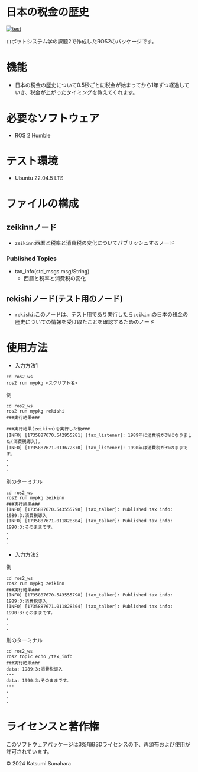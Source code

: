 # 日本の税金の歴史
[![test](https://github.com/aruitemasu/ros2/actions/workflows/test.yml/badge.svg?branch=main)](https://github.com/aruitemasu/ros2/actions/workflows/test.yml)

ロボットシステム学の課題2で作成したROS2のパッケージです。

# 機能

- 日本の税金の歴史について0.5秒ごとに税金が始まってから1年ずつ経過していき、税金が上がったタイミングを教えてくれます。

# 必要なソフトウェア
- ROS 2 Humble

# テスト環境
- Ubuntu 22.04.5 LTS

# ファイルの構成
## zeikinnノード
- ```zeikinn```:西暦と税率と消費税の変化についてパブリッシュするノード

### Published Topics
- tax_info(std_msgs.msg/String)
  - 西暦と税率と消費税の変化

## rekishiノード(テスト用のノード)
- ```rekishi```:このノードは、テスト用であり実行したら```zeikinn```の日本の税金の歴史についての情報を受け取たことを確認するためのノード

# 使用方法

- 入力方法1

```
cd ros2_ws
ros2 run mypkg <スクリプト名>
```

例

```
cd ros2_ws
ros2 run mypkg rekishi
###実行結果###

###実行結果(zeikinn)を実行した後###
[INFO] [1735887670.542955281] [tax_listener]: 1989年に消費税が3%になりました(消費税導入)。
[INFO] [1735887671.013672370] [tax_listener]: 1990年は消費税が3%のままです。
.
.
.
```

別のターミナル

```
cd ros2_ws
ros2 run mypkg zeikinn
###実行結果###
[INFO] [1735887670.543555798] [tax_talker]: Published tax info: 1989:3:消費税導入
[INFO] [1735887671.011828304] [tax_talker]: Published tax info: 1990:3:そのままです。
.
.
.
```

- 入力方法2

例
```
cd ros2_ws
ros2 run mypkg zeikinn
###実行結果###
[INFO] [1735887670.543555798] [tax_talker]: Published tax info: 1989:3:消費税導入
[INFO] [1735887671.011828304] [tax_talker]: Published tax info: 1990:3:そのままです。
.
.
.
```
別のターミナル
```
cd ros2_ws
ros2 topic echo /tax_info
###実行結果###
data: 1989:3:消費税導入
---
data: 1990:3:そのままです。
---
.
.
.
```

# ライセンスと著作権

このソフトウェアパッケージは3条項BSDライセンスの下、再頒布および使用が許可されています。

© 2024 Katsumi Sunahara

